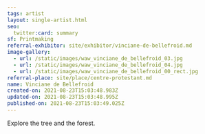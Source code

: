 ```yaml
---
tags: artist
layout: single-artist.html
seo:
  twitter:card: summary
sf: Printmaking
referral-exhibitor: site/exhibitor/vinciane-de-bellefroid.md
image-gallery:
  - url: /static/images/waw_vinciane_de_bellefroid_03.jpg
  - url: /static/images/waw_vinciane_de_bellefroid_04.jpg
  - url: /static/images/waw_vinciane_de_bellefroid_00_rect.jpg
referral-place: site/place/centre-protestant.md
name: Vinciane de Bellefroid
created-on: 2021-08-23T15:03:48.983Z
updated-on: 2021-08-23T15:03:48.995Z
published-on: 2021-08-23T15:03:49.025Z
---
```

<!--StartFragment-->

Explore the tree and the forest.



<!--EndFragment-->